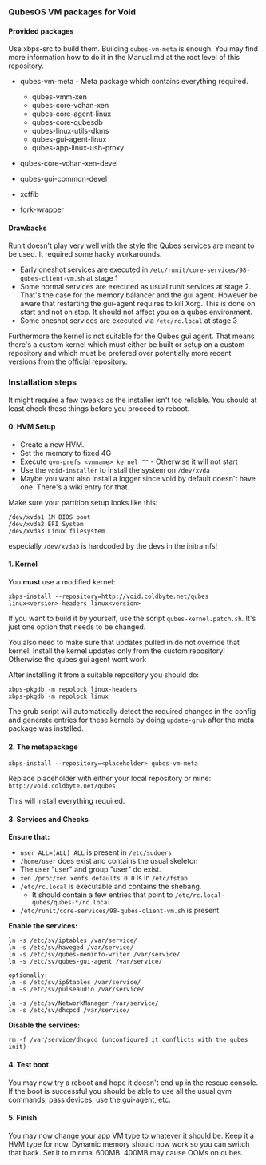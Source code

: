 ### QubesOS VM packages for Void


#### Provided packages

Use xbps-src to build them. Building `qubes-vm-meta` is enough.
You may find more information how to do it in the Manual.md
at the root level of this repository.

* qubes-vm-meta - Meta package which contains everything required.
  * qubes-vmm-xen
  * qubes-core-vchan-xen
  * qubes-core-agent-linux
  * qubes-core-qubesdb
  * qubes-linux-utils-dkms
  * qubes-gui-agent-linux
  * qubes-app-linux-usb-proxy

* qubes-core-vchan-xen-devel
* qubes-gui-common-devel
* xcffib
* fork-wrapper

#### Drawbacks
Runit doesn't play very well with the style the Qubes services are 
meant to be used. It required some hacky workarounds. 

* Early oneshot services are executed in `/etc/runit/core-services/98-qubes-client-vm.sh` at stage 1
* Some normal services are executed as usual runit services at stage 2. 
That's the case for the memory balancer and the gui agent.
However be aware that restarting the gui-agent requires to kill Xorg.
This is done on start and not on stop. It should not affect you on a qubes environment.
* Some oneshot services are executed via `/etc/rc.local` at stage 3

Furthermore the kernel is not suitable for the Qubes gui agent.
That means there's a custom kernel which must either be built or setup on a custom repository and which must be prefered over 
potentially more recent versions from the official repository.


### Installation steps

It might require a few tweaks as the installer isn't too reliable.
You should at least check these things before you proceed to reboot.

#### 0. HVM Setup

* Create a new HVM.
* Set the memory to fixed 4G
* Execute `qvm-prefs <vmname> kernel ""` - Otherwise it will not start
* Use the `void-installer` to install the system on `/dev/xvda`
* Maybe you want also install a logger since void by default doesn't have one. There's a wiki 
entry for that.

Make sure your partition setup looks like this:

```
/dev/xvda1 1M BIOS boot
/dev/xvda2 EFI System
/dev/xvda3 Linux filesystem
```

especially `/dev/xvda3` is hardcoded by the devs in the initramfs!


#### 1. Kernel

You **must** use a modified kernel:

`xbps-install --repository=http://void.coldbyte.net/qubes linux<version>-headers linux<version>`

If you want to build it by yourself, use the script `qubes-kernel.patch.sh`. It's just one
option that needs to be changed.

You also need to make sure that updates pulled in do not override that kernel.
Install the kernel updates only from the custom repository!
Otherwise the qubes gui agent wont work

After installing it from a suitable repository you should do:

```
xbps-pkgdb -m repolock linux-headers
xbps-pkgdb -m repolock linux
```

The grub script will automatically detect the required changes in the config
and generate entries for these kernels by doing `update-grub`
after the meta package was installed.


#### 2. The metapackage

`xbps-install --repository=<placeholder> qubes-vm-meta`

Replace placeholder with either your local repository or mine:
`http://void.coldbyte.net/qubes`

This will install everything required.


#### 3. Services and Checks

**Ensure that:**

* `user ALL=(ALL) ALL` is present in `/etc/sudoers`
* `/home/user` does exist and contains the usual skeleton
* The user "user" and group "user" do exist.
* `xen /proc/xen xenfs defaults 0 0` is in `/etc/fstab`
* `/etc/rc.local` is executable and contains the shebang.
  * It should contain a few entries that point to `/etc/rc.local-qubes/qubes-*/rc.local`
* `/etc/runit/core-services/98-qubes-client-vm.sh` is present


**Enable the services:**

```
ln -s /etc/sv/iptables /var/service/
ln -s /etc/sv/haveged /var/service/
ln -s /etc/sv/qubes-meminfo-writer /var/service/
ln -s /etc/sv/qubes-gui-agent /var/service/

optionally:
ln -s /etc/sv/ip6tables /var/service/
ln -s /etc/sv/pulseaudio /var/service/

ln -s /etc/sv/NetworkManager /var/service/
ln -s /etc/sv/dhcpcd /var/service/

```

**Disable the services:**

```
rm -f /var/service/dhcpcd (unconfigured it conflicts with the qubes init)
```

#### 4. Test boot

You may now try a reboot and hope it doesn't end up in the rescue console.
If the boot is successful you should be able to use all the usual qvm commands,
pass devices, use the gui-agent, etc.


#### 5. Finish

You may now change your app VM type to whatever it should be. 
Keep it a HVM type for now. Dynamic memory should now work so you can switch that back.
Set it to minmal 600MB. 400MB may cause OOMs on qubes.
